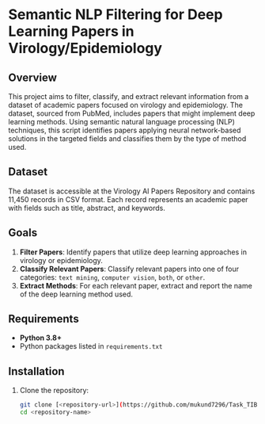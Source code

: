 # Semantic NLP Filtering for Deep Learning Papers in Virology/Epidemiology

## Overview
This project aims to filter, classify, and extract relevant information from a dataset of academic papers focused on virology and epidemiology. The dataset, sourced from PubMed, includes papers that might implement deep learning methods. Using semantic natural language processing (NLP) techniques, this script identifies papers applying neural network-based solutions in the targeted fields and classifies them by the type of method used.

## Dataset
The dataset is accessible at the Virology AI Papers Repository and contains 11,450 records in CSV format. Each record represents an academic paper with fields such as title, abstract, and keywords.

## Goals
1. **Filter Papers**: Identify papers that utilize deep learning approaches in virology or epidemiology.
2. **Classify Relevant Papers**: Classify relevant papers into one of four categories: `text mining`, `computer vision`, `both`, or `other`.
3. **Extract Methods**: For each relevant paper, extract and report the name of the deep learning method used.

## Requirements
- **Python 3.8+**
- Python packages listed in `requirements.txt`




## Installation

1. Clone the repository:
   ```bash
   git clone [<repository-url>](https://github.com/mukund7296/Task_TIB.git
   cd <repository-name>
